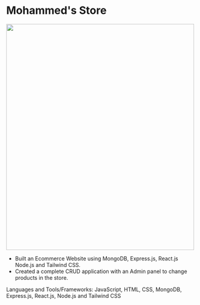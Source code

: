# Mohammed's Store 

<img src="https://ncf-ec2-east-34-hv.xconvert.com/v1/edge/downloads/nP26Gb1r9sa-z-0-y-661b2eb1a4d95544a986651e.gif?uuid=4fc99f44-5a3a-2664-5a0d-dfccec1282ff"  width="500" height="600">


- Built an Ecommerce Website using MongoDB, Express.js, React.js Node.js and Tailwind CSS. 
- Created a complete CRUD application with an Admin panel to change products in the store.

Languages and Tools/Frameworks: JavaScript, HTML, CSS, MongoDB, Express.js, React.js, Node.js and Tailwind CSS

